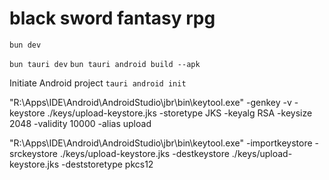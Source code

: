 # black sword fantasy rpg

`bun dev`

`bun tauri dev`
`bun tauri android build --apk`

Initiate Android project
`tauri android init`

"R:\Apps\IDE\Android\AndroidStudio\jbr\bin\keytool.exe" -genkey -v -keystore ./keys/upload-keystore.jks -storetype JKS -keyalg RSA -keysize 2048 -validity 10000 -alias upload

"R:\Apps\IDE\Android\AndroidStudio\jbr\bin\keytool.exe" -importkeystore -srckeystore ./keys/upload-keystore.jks -destkeystore ./keys/upload-keystore.jks -deststoretype pkcs12
